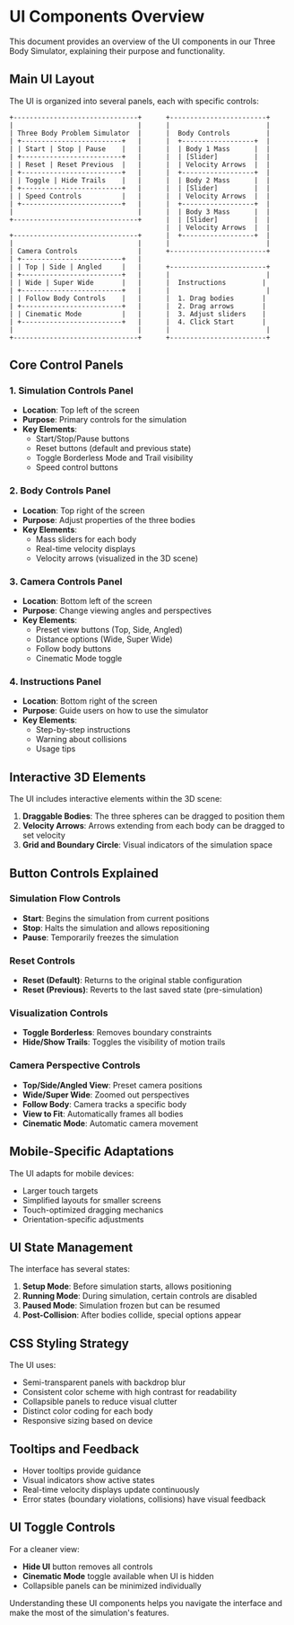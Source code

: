 # UI Components Overview

This document provides an overview of the UI components in our Three Body Simulator, explaining their purpose and functionality.

## Main UI Layout

The UI is organized into several panels, each with specific controls:

```
+-------------------------------+      +------------------------+
|                               |      |                        |
| Three Body Problem Simulator  |      |  Body Controls         |
| +-------------------------+   |      |  +------------------+  |
| | Start | Stop | Pause    |   |      |  | Body 1 Mass      |  |
| +-------------------------+   |      |  | [Slider]         |  |
| | Reset | Reset Previous  |   |      |  | Velocity Arrows  |  |
| +-------------------------+   |      |  +------------------+  |
| | Toggle | Hide Trails    |   |      |  | Body 2 Mass      |  |
| +-------------------------+   |      |  | [Slider]         |  |
| | Speed Controls          |   |      |  | Velocity Arrows  |  |
| +-------------------------+   |      |  +------------------+  |
|                               |      |  | Body 3 Mass      |  |
+-------------------------------+      |  | [Slider]         |  |
                                       |  | Velocity Arrows  |  |
+-------------------------------+      |  +------------------+  |
|                               |      |                        |
| Camera Controls               |      +------------------------+
| +-------------------------+   |
| | Top | Side | Angled     |   |      +------------------------+
| +-------------------------+   |      |                        |
| | Wide | Super Wide       |   |      |  Instructions         |
| +-------------------------+   |      |                        |
| | Follow Body Controls    |   |      |  1. Drag bodies       |
| +-------------------------+   |      |  2. Drag arrows       |
| | Cinematic Mode          |   |      |  3. Adjust sliders    |
| +-------------------------+   |      |  4. Click Start       |
|                               |      |                        |
+-------------------------------+      +------------------------+
```

## Core Control Panels

### 1. Simulation Controls Panel
- **Location**: Top left of the screen
- **Purpose**: Primary controls for the simulation
- **Key Elements**:
  - Start/Stop/Pause buttons
  - Reset buttons (default and previous state)
  - Toggle Borderless Mode and Trail visibility
  - Speed control buttons

### 2. Body Controls Panel
- **Location**: Top right of the screen
- **Purpose**: Adjust properties of the three bodies
- **Key Elements**:
  - Mass sliders for each body
  - Real-time velocity displays
  - Velocity arrows (visualized in the 3D scene)

### 3. Camera Controls Panel
- **Location**: Bottom left of the screen
- **Purpose**: Change viewing angles and perspectives
- **Key Elements**:
  - Preset view buttons (Top, Side, Angled)
  - Distance options (Wide, Super Wide)
  - Follow body buttons
  - Cinematic Mode toggle

### 4. Instructions Panel
- **Location**: Bottom right of the screen
- **Purpose**: Guide users on how to use the simulator
- **Key Elements**:
  - Step-by-step instructions
  - Warning about collisions
  - Usage tips

## Interactive 3D Elements

The UI includes interactive elements within the 3D scene:

1. **Draggable Bodies**: The three spheres can be dragged to position them
2. **Velocity Arrows**: Arrows extending from each body can be dragged to set velocity
3. **Grid and Boundary Circle**: Visual indicators of the simulation space

## Button Controls Explained

### Simulation Flow Controls
- **Start**: Begins the simulation from current positions
- **Stop**: Halts the simulation and allows repositioning
- **Pause**: Temporarily freezes the simulation

### Reset Controls
- **Reset (Default)**: Returns to the original stable configuration
- **Reset (Previous)**: Reverts to the last saved state (pre-simulation)

### Visualization Controls
- **Toggle Borderless**: Removes boundary constraints
- **Hide/Show Trails**: Toggles the visibility of motion trails

### Camera Perspective Controls
- **Top/Side/Angled View**: Preset camera positions
- **Wide/Super Wide**: Zoomed out perspectives
- **Follow Body**: Camera tracks a specific body
- **View to Fit**: Automatically frames all bodies
- **Cinematic Mode**: Automatic camera movement

## Mobile-Specific Adaptations

The UI adapts for mobile devices:
- Larger touch targets
- Simplified layouts for smaller screens
- Touch-optimized dragging mechanics
- Orientation-specific adjustments

## UI State Management

The interface has several states:
1. **Setup Mode**: Before simulation starts, allows positioning
2. **Running Mode**: During simulation, certain controls are disabled
3. **Paused Mode**: Simulation frozen but can be resumed
4. **Post-Collision**: After bodies collide, special options appear

## CSS Styling Strategy

The UI uses:
- Semi-transparent panels with backdrop blur
- Consistent color scheme with high contrast for readability
- Collapsible panels to reduce visual clutter
- Distinct color coding for each body
- Responsive sizing based on device

## Tooltips and Feedback

- Hover tooltips provide guidance
- Visual indicators show active states
- Real-time velocity displays update continuously
- Error states (boundary violations, collisions) have visual feedback

## UI Toggle Controls

For a cleaner view:
- **Hide UI** button removes all controls
- **Cinematic Mode** toggle available when UI is hidden
- Collapsible panels can be minimized individually

Understanding these UI components helps you navigate the interface and make the most of the simulation's features. 